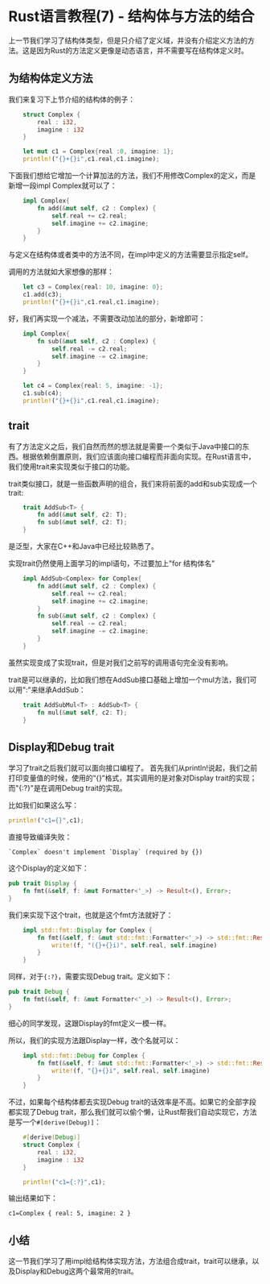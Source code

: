 # Rust语言教程(7) - 结构体与方法的结合

上一节我们学习了结构体类型，但是只介绍了定义域，并没有介绍定义方法的方法。这是因为Rust的方法定义更像是动态语言，并不需要写在结构体定义时。

## 为结构体定义方法

我们来复习下上节介绍的结构体的例子：
```rust
    struct Complex {
        real : i32,
        imagine : i32
    }

    let mut c1 = Complex{real :0, imagine: 1};
    println!("{}+{}i",c1.real,c1.imagine);
```

下面我们想给它增加一个计算加法的方法，我们不用修改Complex的定义，而是新增一段impl Complex就可以了：
```rust
    impl Complex{
        fn add(&mut self, c2 : Complex) {
            self.real += c2.real;
            self.imagine += c2.imagine;
        }
    }
```

与定义在结构体或者类中的方法不同，在impl中定义的方法需要显示指定self。

调用的方法就如大家想像的那样：
```rust
    let c3 = Complex{real: 10, imagine: 0};
    c1.add(c3);
    println!("{}+{}i",c1.real,c1.imagine);
```

好，我们再实现一个减法，不需要改动加法的部分，新增即可：
```rust
    impl Complex{
        fn sub(&mut self, c2 : Complex) {
            self.real -= c2.real;
            self.imagine -= c2.imagine;
        }
    }

    let c4 = Complex{real: 5, imagine: -1};
    c1.sub(c4);
    println!("{}+{}i",c1.real,c1.imagine);
```

## trait

有了方法定义之后，我们自然而然的想法就是需要一个类似于Java中接口的东西。根据依赖倒置原则，我们应该面向接口编程而非面向实现。在Rust语言中，我们使用trait来实现类似于接口的功能。

trait类似接口，就是一些函数声明的组合，我们来将前面的add和sub实现成一个trait:
```rust
    trait AddSub<T> {
        fn add(&mut self, c2: T);
        fn sub(&mut self, c2: T);
    }
```

<T>是泛型，大家在C++和Java中已经比较熟悉了。

实现trait仍然使用上面学习的impl语句，不过要加上"for 结构体名"
```rust
    impl AddSub<Complex> for Complex{
        fn add(&mut self, c2 : Complex) {
            self.real += c2.real;
            self.imagine += c2.imagine;
        }
        fn sub(&mut self, c2 : Complex) {
            self.real -= c2.real;
            self.imagine -= c2.imagine;
        }
    }
```

虽然实现变成了实现trait，但是对我们之前写的调用语句完全没有影响。

trait是可以继承的，比如我们想在AddSub接口基础上增加一个mul方法，我们可以用":"来继承AddSub：
```rust
    trait AddSubMul<T> : AddSub<T> {
        fn mul(&mut self, c2: T);
    }
```

## Display和Debug trait

学习了trait之后我们就可以面向接口编程了。
首先我们从println!说起，我们之前打印变量值的时候，使用的“{}”格式，其实调用的是对象对Display trait的实现；而"{:?}"是在调用Debug trait的实现。

比如我们如果这么写：
```rust
println!("c1={}",c1);
```

直接导致编译失败：
```
`Complex` doesn't implement `Display` (required by {})
```

这个Display的定义如下：
```rust
pub trait Display {
    fn fmt(&self, f: &mut Formatter<'_>) -> Result<(), Error>;
}
```

我们来实现下这个trait，也就是这个fmt方法就好了：
```rust
    impl std::fmt::Display for Complex {
        fn fmt(&self, f: &mut std::fmt::Formatter<'_>) -> std::fmt::Result {
            write!(f, "({}+{}i)", self.real, self.imagine)
        }
    }
```

同样，对于`{:?}`，需要实现Debug trait。定义如下：
```rust
pub trait Debug {
    fn fmt(&self, f: &mut Formatter<'_>) -> Result<(), Error>;
}
```

细心的同学发现，这跟Display的fmt定义一模一样。

所以，我们的实现方法跟Display一样，改个名就可以：
```rust
    impl std::fmt::Debug for Complex {
        fn fmt(&self, f: &mut std::fmt::Formatter<'_>) -> std::fmt::Result {
            write!(f, "{}+{}i", self.real, self.imagine)
        }
    }
```

不过，如果每个结构体都去实现Debug trait的话效率是不高。如果它的全部字段都实现了Debug trait，那么我们就可以偷个懒，让Rust帮我们自动实现它，方法是写一个`#[derive(Debug)]`：
```rust
    #[derive(Debug)]
    struct Complex {
        real : i32,
        imagine : i32
    }

    println!("c1={:?}",c1);
```

输出结果如下：
```
c1=Complex { real: 5, imagine: 2 }
```

## 小结

这一节我们学习了用impl给结构体实现方法，方法组合成trait，trait可以继承，以及Display和Debug这两个最常用的trait。

